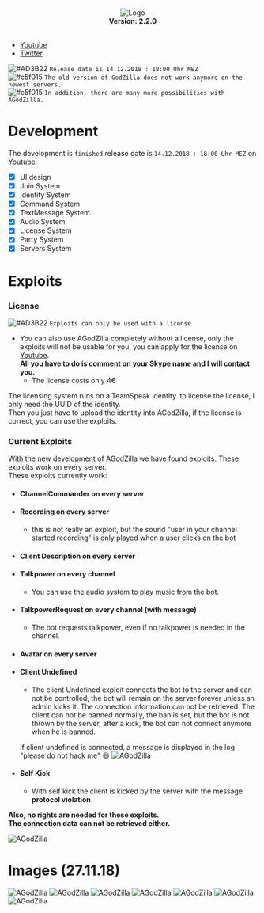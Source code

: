 <p align="center">
  <br>
  <img alt="Logo" src="https://files.catbox.moe/1tk07f.png" />
  <br>
    <b>Version: 2.2.0 </b>
  <br><br>
 </p>


- [Youtube](https://www.youtube.com/channel/UCgfXkVhgB1urzdvCJt6gR_w)  
- [Twitter](https://twitter.com/cydolo)     

![#AD3B22](https://placehold.it/15/AD3B22/000000?text=+) `Release date is 14.12.2018 : 18:00 Uhr MEZ`  
![#c5f015](https://placehold.it/15/c5f015/000000?text=+) `The old version of GodZilla does not work anymore on the newest servers.`  
![#c5f015](https://placehold.it/15/c5f015/000000?text=+) `In addition, there are many more possibilities with AGodZilla.`  


# Development
The development is `finished` release date is `14.12.2018 : 18:00 Uhr MEZ` on [Youtube](https://www.youtube.com/channel/UCgfXkVhgB1urzdvCJt6gR_w)
- [x] UI design
- [x] Join System
- [x] Identity System
- [x] Command System
- [x] TextMessage System 
- [x] Audio System
- [x] License System
- [x] Party System
- [x] Servers System

# Exploits

### License
![#AD3B22](https://placehold.it/15/AD3B22/000000?text=+) `Exploits can only be used with a license`    
- You can also use AGodZilla completely without a license, only the exploits will not be usable for you, you can apply for the license on [Youtube](https://www.youtube.com/channel/UCgfXkVhgB1urzdvCJt6gR_w).  
**All you have to do is comment on your Skype name and I will contact you.**
  * The license costs only 4€     
  
The licensing system runs on a TeamSpeak identity. to license the license, I only need the UUID of the identity.   
Then you just have to upload the identity into AGodZilla, if the license is correct, you can use the exploits.

### Current Exploits
With the new development of AGodZilla we have found exploits. These exploits work on every server.  
These exploits currently work:
- #### ChannelCommander on every server
- #### Recording on every server
  * this is not really an exploit, but the sound "user in your channel started recording" is only played when a user clicks on the bot
- #### Client Description on every server
- #### Talkpower on every channel
  * You can use the audio system to play music from the bot. 
- #### TalkpowerRequest on every channel (with message)
  * The bot requests talkpower, even if no talkpower is needed in the channel.
- #### Avatar on every server  
- #### Client Undefined  
  * The client Undefined exploit connects the bot to the server and can not be controlled, the bot will remain on the server forever unless an admin kicks it. The connection information can not be retrieved. The client can not be banned normally, the ban is set, but the bot is not thrown by the server, after a kick, the bot can not connect anymore when he is banned.   
    
   if client undefined is connected, a message is displayed in the log "please do not hack me" 😄
   ![AGodZilla](https://files.catbox.moe/yk4u7d.PNG)  
- #### Self Kick
  * With self kick the client is kicked by the server with the message **protocol violation**  
  
**Also, no rights are needed for these exploits.**  
**The connection data can not be retrieved either.**  

![AGodZilla](https://files.catbox.moe/yy85c2.png)

# Images (27.11.18)
![AGodZilla](https://files.catbox.moe/txfmor.png)
![AGodZilla](https://files.catbox.moe/y03mjy.png)
![AGodZilla](https://files.catbox.moe/epbifb.png)
![AGodZilla](https://files.catbox.moe/683xci.png)
![AGodZilla](https://files.catbox.moe/as3xjm.png)
![AGodZilla](https://files.catbox.moe/rmdyqu.png)
![AGodZilla](https://files.catbox.moe/x0rpkw.png)
